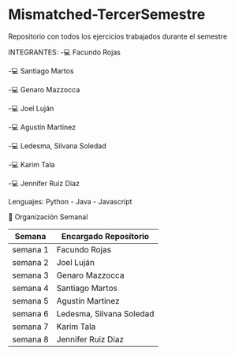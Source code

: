 # Mismatched-TercerSemestre
Repositorio con todos los ejercicios trabajados durante el semestre

INTEGRANTES:
-💻 Facundo Rojas

-💻 Santiago Martos

-💻 Genaro Mazzocca

-💻 Joel Luján

-💻 Agustín Martinez

-💻 Ledesma, Silvana Soledad

-💻 Karim Tala

-💻 Jennifer Ruiz Diaz 

Lenguajes:
Python - Java	- Javascript

📆 Organización Semanal                                                                                                                                     

| Semana | Encargado Repositorio |
| --- | --- |
| semana 1	| Facundo Rojas |
| semana 2 |	Joel Luján |
| semana 3 |	Genaro Mazzocca |
| semana 4 |	Santiago Martos |
| semana 5 |	Agustín Martinez |
| semana 6 |	Ledesma, Silvana Soledad |
| semana 7 |	Karim Tala |
| semana 8 |	Jennifer Ruiz Diaz |
